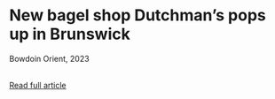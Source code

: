 # New bagel shop Dutchman’s pops up in Brunswick
Bowdoin Orient, 2023  
<br>

[<i class="fa-solid fa-up-right-from-square"></i> Read full article](https://bowdoinorient.com/2023/02/03/new-bagel-shop-dutchmans-pops-up-in-brunswick/)
